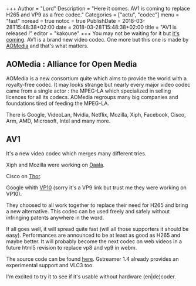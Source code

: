 +++
Author = "Lord"
Description = "Here it comes. AV1 is coming to replace H265 and VP9 as a free codec."
Categories = ["actu", "codec"]
menu = "fast"
noread = true
notoc = true
PublishDate = 2018-03-28T15:48:38+02:00
date = 2018-03-28T15:48:38+02:00
title = "AV1 is released !"
editor = "kakoune"
+++
You may not be waiting for it but [it's coming](https://aomedia.org/the-alliance-for-open-media-kickstarts-video-innovation-era-with-av1-release/).
AV1 is a brand new video codec.
One more but this one is made by [AOMedia](https://aomedia.org/) and that's what matters.

## AOMedia : Alliance for Open Media
AOMedia is a new consortium quite which aims to provide the world with a royalty-free codec.
It may looks strange but nearly every major video codec came from a single actor : the MPEG-LA which specialized in selling licences for all its codecs.
AOMedia regroups many big companies and foundations tired of feeding the MPEG-LA.

There is Google, VideoLan, Nvidia, Netflix, Mozilla, Xiph, Facebook, Cisco, Arm, AMD, Microsoft, Intel and many more.

## AV1
It's a new video codec which merges many different tries.

Xiph and Mozilla were working on [Daala](https://wiki.xiph.org/Daala).

Cisco on [Thor](https://blogs.cisco.com/collaboration/world-meet-thor-a-project-to-hammer-out-a-royalty-free-video-codec).

Google whith [VP10](https://www.webmproject.org/vp9/) (sorry it's a VP9 link but trust me they were working on VP10).

They choosed to all work together to replace their need for H265 and bring a new alternative.
This codec can be used freely and safely without infringing patents anywhere in the word.

If all goes well, it will spread quite fast (will all those supporters it should be easy).
Performances are announced to be at least as good as H265 and maybe better.
It will probably become the next codec on web videos in a future html5 revision to replace vp8 and vp9 in webm.

The source code can be found [here](https://aomedia.googlesource.com/).
Gstreamer 1.4 already provides an experimental support and VLC3 too.

I'm excited to try it to see if it's usable without hardware (en|de)coder.
